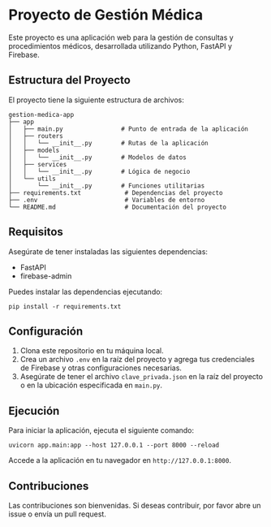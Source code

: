 # Proyecto de Gestión Médica

Este proyecto es una aplicación web para la gestión de consultas y procedimientos médicos, desarrollada utilizando Python, FastAPI y Firebase.

## Estructura del Proyecto

El proyecto tiene la siguiente estructura de archivos:

```
gestion-medica-app
├── app
│   ├── main.py                # Punto de entrada de la aplicación
│   ├── routers
│   │   └── __init__.py        # Rutas de la aplicación
│   ├── models
│   │   └── __init__.py        # Modelos de datos
│   ├── services
│   │   └── __init__.py        # Lógica de negocio
│   └── utils
│       └── __init__.py        # Funciones utilitarias
├── requirements.txt            # Dependencias del proyecto
├── .env                        # Variables de entorno
└── README.md                   # Documentación del proyecto
```

## Requisitos

Asegúrate de tener instaladas las siguientes dependencias:

- FastAPI
- firebase-admin

Puedes instalar las dependencias ejecutando:

```
pip install -r requirements.txt
```

## Configuración

1. Clona este repositorio en tu máquina local.
2. Crea un archivo `.env` en la raíz del proyecto y agrega tus credenciales de Firebase y otras configuraciones necesarias.
3. Asegúrate de tener el archivo `clave_privada.json` en la raíz del proyecto o en la ubicación especificada en `main.py`.

## Ejecución

Para iniciar la aplicación, ejecuta el siguiente comando:

```
uvicorn app.main:app --host 127.0.0.1 --port 8000 --reload
```

Accede a la aplicación en tu navegador en `http://127.0.0.1:8000`.

## Contribuciones

Las contribuciones son bienvenidas. Si deseas contribuir, por favor abre un issue o envía un pull request.
